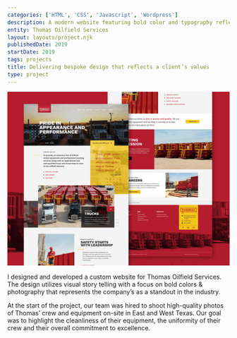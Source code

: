 ```yaml
---
categories: ['HTML', 'CSS', 'Javascript', 'Wordpress']
description: A modern website featuring bold color and typography reflective of the client’s commitment to quality.
entity: Thomas Oilfield Services
layout: layouts/project.njk
publishedDate: 2019
startDate: 2019
tags: projects
title: Delivering bespoke design that reflects a client’s values
type: project
---
```


![image](/assets/img/projects/Thomas-Oilfield.png)

I designed and developed a custom website for Thomas Oilfield Services. The design utilizes visual story telling with a focus on bold colors &amp; photography that represents the company’s as a standout in the industry.

At the start of the project, our team was hired to shoot high-quality photos of Thomas’ crew and equipment on-site in East and West Texas. Our goal was to highlight the cleanliness of their equipment, the uniformity of their crew and their overall commitment to excellence.